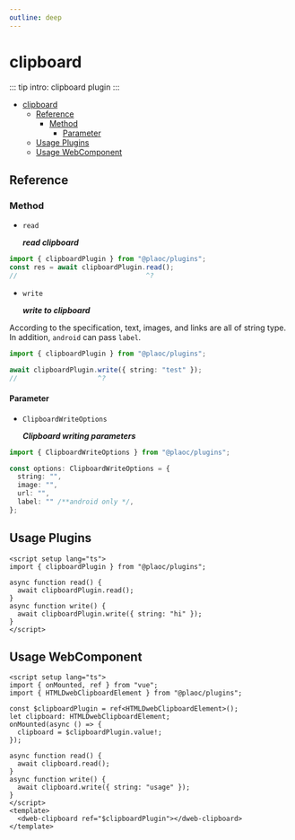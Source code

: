 ```yaml
---
outline: deep
---
```


# clipboard

<Badges name="@plaoc/plugins" />

::: tip intro:
clipboard plugin
:::

- [clipboard](#clipboard)
  - [Reference](#reference)
    - [Method](#method)
      - [Parameter](#parameter)
  - [Usage Plugins](#usage-plugins)
  - [Usage WebComponent](#usage-webcomponent)

## Reference

### Method

- `read`

  **_read clipboard_**

```ts twoslash
import { clipboardPlugin } from "@plaoc/plugins";
const res = await clipboardPlugin.read();
//                                ^?
```

- `write`

  **_write to clipboard_**

According to the specification, text, images, and links are all of string type. In addition, `android` can pass `label`.

```ts twoslash
import { clipboardPlugin } from "@plaoc/plugins";

await clipboardPlugin.write({ string: "test" });
//                    ^?
```

#### Parameter

- `ClipboardWriteOptions`

  **_Clipboard writing parameters_**

```ts twoslash
import { ClipboardWriteOptions } from "@plaoc/plugins";

const options: ClipboardWriteOptions = {
  string: "",
  image: "",
  url: "",
  label: "" /**android only */,
};
```

## Usage Plugins

```vue twoslash
<script setup lang="ts">
import { clipboardPlugin } from "@plaoc/plugins";

async function read() {
  await clipboardPlugin.read();
}
async function write() {
  await clipboardPlugin.write({ string: "hi" });
}
</script>
```

## Usage WebComponent

```vue
<script setup lang="ts">
import { onMounted, ref } from "vue";
import { HTMLDwebClipboardElement } from "@plaoc/plugins";

const $clipboardPlugin = ref<HTMLDwebClipboardElement>();
let clipboard: HTMLDwebClipboardElement;
onMounted(async () => {
  clipboard = $clipboardPlugin.value!;
});

async function read() {
  await clipboard.read();
}
async function write() {
  await clipboard.write({ string: "usage" });
}
</script>
<template>
  <dweb-clipboard ref="$clipboardPlugin"></dweb-clipboard>
</template>
```
